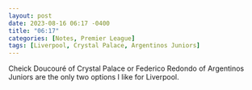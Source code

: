 ```yaml
---
layout: post
date: 2023-08-16 06:17 -0400
title: "06:17"
categories: [Notes, Premier League]
tags: [Liverpool, Crystal Palace, Argentinos Juniors]
---
```


Cheick Doucouré of Crystal Palace or Federico Redondo of Argentinos Juniors are the only two options I like for Liverpool.


